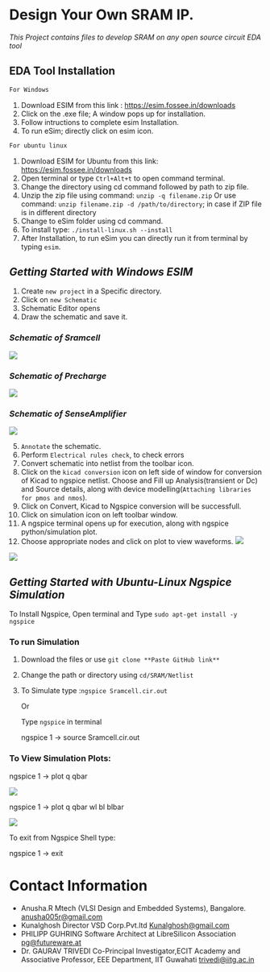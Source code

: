 
# Design Your Own SRAM IP.
*This Project contains files to develop SRAM on any open source circuit EDA tool*
## EDA Tool Installation
```html
For Windows
```
1. Download ESIM from this link : https://esim.fossee.in/downloads
2. Click on the .exe file;  A window pops up for installation.
3. Follow intructions to complete esim Installation.
4. To run eSim; directly click on esim icon.

```html
For ubuntu linux
```
1. Download ESIM for Ubuntu from this link: https://esim.fossee.in/downloads
2. Open terminal or type `Ctrl+Alt+t` to open command terminal.
3. Change the directory using cd command followed by path to zip file.
4. Unzip the zip file using command: `unzip -q filename.zip` 
   Or use command: `unzip filename.zip -d /path/to/directory`; in case if ZIP file is in different directory
5. Change to eSim folder using cd command.
6. To install type: `./install-linux.sh --install`
7. After Installation, to run eSim you can directly run it from terminal by typing `esim`.
 
##  *Getting Started with Windows ESIM*
1. Create `new project` in a Specific directory.
2. Click on `new Schematic`
3. Schematic Editor opens
4. Draw the schematic and save it.

### *Schematic of Sramcell*
![](Circuit-Inv/Sramcell.PNG)


### *Schematic of Precharge*
![](Circuit-Inv/Precharge.PNG)


### *Schematic of SenseAmplifier*
![](Circuit-Inv/SenseAmplifier.PNG)


5. `Annotate` the schematic. 
6. Perform `Electrical rules check`, to check errors
7. Convert schematic into netlist from the toolbar icon. 
8. Click on the `kicad conversion` icon on left side of window for conversion of Kicad to ngspice netlist. Choose and Fill up Analysis(transient or Dc) and Source details, along with device modelling(`Attaching libraries for pmos and nmos`). 
9. Click on Convert, Kicad to Ngspice conversion will be successfull.
10. Click on simulation icon on left toolbar window.
11. A ngspice terminal opens up for execution, along with ngspice python/simulation plot.
12. Choose appropriate nodes and click on plot to view waveforms.
![](Waveforms/q-qbar.png)

![](Waveforms/BL-BLBar-WL.PNG)

## *Getting Started with Ubuntu-Linux Ngspice Simulation*
To Install Ngspice, Open terminal and Type 
`sudo apt-get install -y ngspice`
### To run Simulation
1. Download the files or use `git clone **Paste GitHub link**`

2. Change the path or directory using `cd/SRAM/Netlist`

3. To Simulate type :`ngspice Sramcell.cir.out`

   Or

   Type `ngspice` in terminal

   ngspice 1 -> source Sramcell.cir.out

### To View Simulation Plots:

ngspice 1 -> plot q qbar

![](Waveforms/Spice-qqbar.jpeg)

ngspice 1 -> plot q qbar wl bl blbar

 ![](Waveforms/Spice.jpeg)


To exit from Ngspice Shell type:

ngspice 1 ->  exit

# Contact Information
* Anusha.R Mtech (VLSI Design and Embedded Systems), Bangalore. anusha005r@gmail.com
* Kunalghosh Director VSD Corp.Pvt.ltd Kunalghosh@gmail.com
* PHILIPP GUHRING Software Architect at LibreSilicon Association pg@futureware.at
* Dr. GAURAV TRIVEDI Co-Principal Investigator,ECIT Academy and Associative Professor, EEE Department, IIT Guwahati trivedi@iitg.ac.in
